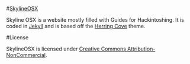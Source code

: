 #[SkylineOSX](http://skylineosx.com)

Skyline OSX is a website mostly filled with Guides for Hackintoshing. It is coded in [Jekyll](http://jekyllrb.com/) and is based off the [Herring Cove](https://github.com/arnp/herring-cove) theme.

#License

SkylineOSX is licensed under [Creative Commons Attribution-NonCommercial](https://creativecommons.org/licenses/by-nc/4.0/).
